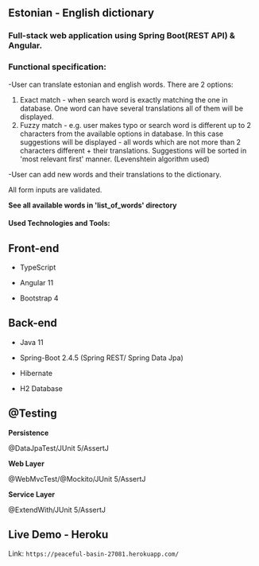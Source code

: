 ## Estonian - English dictionary

### Full-stack web application using Spring Boot(REST API) & Angular.

### Functional specification:

-User can translate estonian and english words. There are 2 options: 
1. Exact match - when search word is exactly matching the one in database.
One word can have several translations all of them will be displayed.
2. Fuzzy match - e.g. user makes typo or search word is different up to 2 characters from the available options in database.
In this case suggestions will be displayed - all words which are not more than 2 characters different + their translations.
   Suggestions will be sorted in 'most relevant first' manner. (Levenshtein algorithm used)
   
-User can add new words and their translations to the dictionary.

All form inputs are validated.

**See all available words in 'list_of_words' directory**

#### Used Technologies and Tools:

## Front-end

* TypeScript

* Angular 11

* Bootstrap 4

## Back-end

* Java 11

* Spring-Boot 2.4.5 (Spring REST/ Spring Data Jpa)

* Hibernate

* H2 Database

## @Testing

**Persistence**

@DataJpaTest/JUnit 5/AssertJ

**Web Layer**

@WebMvcTest/@Mockito/JUnit 5/AssertJ

**Service Layer**

@ExtendWith/JUnit 5/AssertJ

## Live Demo - Heroku

Link: `https://peaceful-basin-27081.herokuapp.com/`

